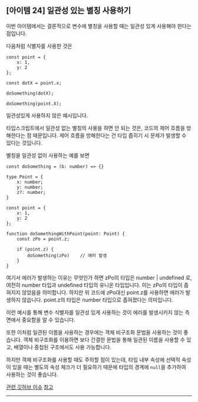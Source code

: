 ## [아이템 24] 일관성 있는 별칭 사용하기

이번 아이템에서는 결론적으로 변수에 별칭을 사용할 때는 일관성 있게 사용해야 한다는 점입니다.

다음처럼 식별자를 사용한 것은

```
const point = {
    x: 1,
    y: 2
};

const dotX = point.x;

doSomething(dotX);

doSomething(point.X);
```

일관성있게 사용하지 않은 예시입니다.

타입스크립트에서 일관성 없는 별칭의 사용을 하면 안 되는 것은, 코드의 제어 흐름을 방해한다는 점 때문입니다. 제어 흐름을 방해한다는 건 타입 좁히기 시 문제가 발생할 수 있다는 것입니다.

별칭을 일관성 없이 사용하는 예를 보면

```
const doSomething = (b: number) => {}

type Point = {
    x: number;
    y: number;
    z?: number;
}

const point = {
    x: 1,
    y: 2
};

function doSomethingWithPoint(point: Point) {
    const zPo = point.z;

    if (point.z) {
        doSomething(zPo)    // 에러 발생
    }
}
```

여기서 에러가 발생하는 이유는 무엇인가 하면
zPo의 타입은 number | undefined 로, 여전히 number 타입과 undefined 타입의 유니온 타입입니다. 이는 zPo의 타입이 좁혀지지 않았음을 의미합니다.
하지만 위 코드에 zPo대신 point.z를 사용하면 에러가 발생하지 않습니다. point.z의 타입은 number 타입으로 좁혀졌다는 의미입니다.

이런 예시를 통해 변수 식별자를 일관성 있게 사용하는 것이 에러를 발생시키지 않는 측면에서 중요함을 알 수 있습니다.

또한 이처럼 일관된 이름을 사용하는 경우에는 객체 비구조화 문법을 사용하는 것이 좋습니다. 객체 비구조화를 이용하면 보다 간결한 문법을 통해 일관된 이름을 사용할 수 있고, 배열이나 중첩된 구조에서도 사용 가능합니다.

하지만 객체 비구조화를 사용할 때도 주의할 점이 있는데, 타입 내부 속성에 선택적 속성이 있을 때는 별도의 속성 체크가 더 필요하기 때문에 타입의 경계에 `null`을 추가하여 사용하는 것이 좋습니다.

[관련 깃허브 이슈](https://github.com/microsoft/TypeScript/issues/23613)
[참고](https://junghyunkim.tistory.com/entry/%EC%9D%B4%ED%8E%99%ED%8B%B0%EB%B8%8C-%ED%83%80%EC%9E%85%EC%8A%A4%ED%81%AC%EB%A6%BD%ED%8A%B824-%EC%9D%BC%EA%B4%80%EC%84%B1-%EC%9E%88%EB%8A%94-%EB%B3%84%EC%B9%AD-%EC%82%AC%EC%9A%A9%ED%95%98%EA%B8%B0)

<hr />
<br />
